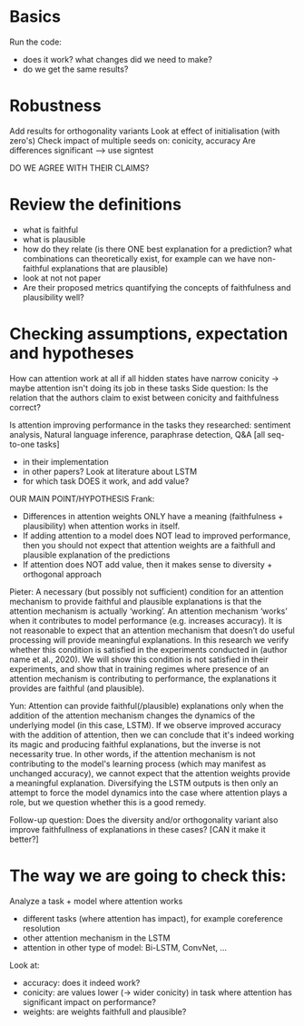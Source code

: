 # Basics
Run the code:
- does it work? what changes did we need to make?
- do we get the same results?

# Robustness
Add results for orthogonality variants
Look at effect of initialisation (with zero's)
Check impact of multiple seeds on: conicity, accuracy
Are differences significant --> use signtest

DO WE AGREE WITH THEIR CLAIMS?

# Review the definitions
- what is faithful
- what is plausible
- how do they relate (is there ONE best explanation for a prediction? what combinations can theoretically exist, for example can we have non-faithful explanations that are plausible)
- look at not not paper
- Are their proposed metrics quantifying the concepts of faithfulness and plausibility well?

# Checking assumptions, expectation and hypotheses
How can attention work at all if all hidden states have narrow conicity  -> maybe attention isn't doing its job in these tasks
Side question: Is the relation that the authors claim to exist between conicity and faithfulness correct?

Is attention improving performance in the tasks they researched: sentiment analysis, Natural language inference, paraphrase detection, Q&A [all seq-to-one tasks]
- in their implementation 
- in other papers?
Look at literature about LSTM
- for which task DOES it work, and add value?

OUR MAIN POINT/HYPOTHESIS
Frank:
- Differences in attention weights ONLY have a meaning (faithfulness + plausibility) when attention works in itself.
- If adding attention to a model does NOT lead to improved performance, then you should not expect that attention weights are a faithfull and plausible explanation of the predictions
- If attention does NOT add value, then it makes sense to diversity + orthogonal approach

Pieter:
A necessary (but possibly not sufficient) condition for an attention mechanism to provide faithful and plausible explanations is that the attention mechanism is actually ‘working’. An attention mechanism ‘works’ when it contributes to model performance (e.g. increases accuracy). It is not reasonable to expect that an attention mechanism that doesn’t do useful processing will provide meaningful explanations. In this research we verify whether this condition is satisfied in the experiments conducted in (author name et al., 2020). We will show this condition is not satisfied in their experiments, and show that in training regimes where presence of an attention mechanism is contributing to performance, the explanations it provides are faithful (and plausible).

Yun:
Attention can provide faithful(/plausible) explanations only when the addition of the attention mechanism changes the dynamics of the underlying model (in this case, LSTM).
If we observe improved accuracy with the addition of attention, then we can conclude that it's indeed working its magic and producing faithful explanations, but the inverse is not necessarity true.
In other words, if the attention mechanism is not contributing to the model's learning process (which may manifest as unchanged accuracy), we cannot expect that the attention weights provide a meaningful explanation.
Diversifying the LSTM outputs is then only an attempt to force the model dynamics into the case where attention plays a role, but we question whether this is a good remedy.

Follow-up question: Does the diversity and/or orthogonality variant also improve faithfullness of explanations in these cases? [CAN it make it better?]

# The way we are going to check this:
Analyze a task + model where attention works
- different tasks (where attention has impact), for example coreference resolution
- other attention mechanism in the LSTM
- attention in other type of model: Bi-LSTM, ConvNet, ...

Look at:
- accuracy: does it indeed work?
- conicity: are values lower (-> wider conicity) in task where attention has significant impact on performance?
- weights: are weights faithfull and plausible?



